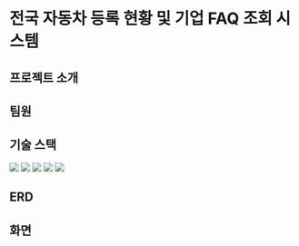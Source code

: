 
전국 자동차 등록 현황 및 기업 FAQ 조회 시스템
=


프로젝트 소개
-


팀원
-


기술 스택
- 


<img src="https://img.shields.io/badge/python-3776AB?style=for-the-badge&logo=python&logoColor=white"> 
<img src="https://img.shields.io/badge/streamlit-FF4B4B?style=for-the-badge&logo=streamlit&logoColor=white"> 
<img src="https://img.shields.io/badge/mysql-4479A1?style=for-the-badge&logo=mysql&logoColor=white">
<img src="https://img.shields.io/badge/git-F05032?style=for-the-badge&logo=git&logoColor=white"> 
<img src="https://img.shields.io/badge/github-181717?style=for-the-badge&logo=github&logoColor=white"> 

ERD
-


화면
-